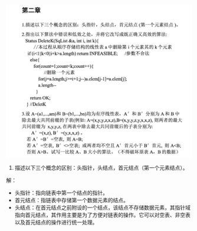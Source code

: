 

![作业三](作业三.jpeg)



1. 描述以下三个概念的区别：头指针，头结点，首元结点（第一个元素结点）。

解：

* 头指针：指向链表中第一个结点的指针。
* 首元结点：指链表中存储第一个数据元素的结点。
* 头结点：在首元结点之前附设的一个结点，该结点不存储数据元素，其指针域指向首元结点，其作用主要是为了方便对链表的操作。它可以对空表、非空表以及首元结点的操作进行统一处理。

